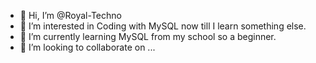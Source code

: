 - 👋 Hi, I’m @Royal-Techno
- 👀 I’m interested in Coding with MySQL now till I learn something else.
- 🌱 I’m currently learning MySQL from my school so a beginner.
- 💞️ I’m looking to collaborate on ...

<!---
Royal-Techno/Royal-Techno is a ✨ special ✨ repository because its `README.md` (this file) appears on your GitHub profile.
You can click the Preview link to take a look at your changes.
--->
